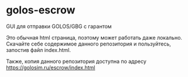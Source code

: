 # golos-escrow
GUI для отправки GOLOS/GBG с гарантом

Это обычная html страница, поэтому может работать даже локально. Скачайте себе содержимое данного репозитория и пользуйтесь, запостив файл index.html.

Также, копия данного репозитория доступна по адресу https://golosim.ru/escrow/index.html